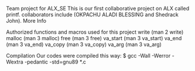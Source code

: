 Team project for ALX_SE This is our first collaborative project on ALX called printf. collaborators include (OKPACHU ALADI BLESSING and Shedrack John).
More Info

Authorized functions and macros used for this project
write (man 2 write)
malloc (man 3 malloc)
free (man 3 free)
va_start (man 3 va_start)
va_end (man 3 va_end)
va_copy (man 3 va_copy)
va_arg (man 3 va_arg)

Compilation
Our codes were compiled this way:
$ gcc -Wall -Werror -Wextra -pedantic -std=gnu89 *.c
